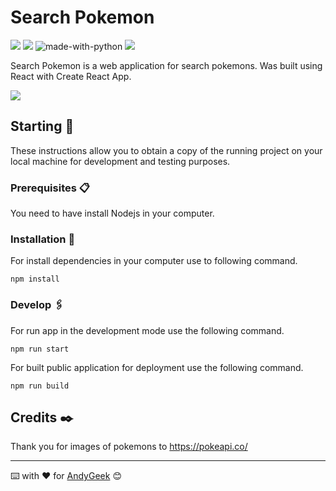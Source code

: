 # Search Pokemon

![](https://img.shields.io/badge/Made%20with-React-blue) ![](https://img.shields.io/badge/Made%20with-JavaScript-yellow) ![made-with-python](https://img.shields.io/badge/Made%20with-HTML-orange) ![](https://img.shields.io/badge/Made%20with-Bootstrap-purple)

Search Pokemon is a web application for search pokemons. Was built using React with Create React App.

![](https://imgur.com/B89weQk.png)


## Starting 🚀

These instructions allow you to obtain a copy of the running project on your local machine for development and testing purposes.

### Prerequisites 📋

You need to have install Nodejs in your computer.

### Installation 🔧

For install dependencies in your computer use to following command.

````
npm install
````

### Develop 🖇️

For run app in the development mode use the following command.

```` 
npm run start
````

For built public application for deployment use the following command.

````
npm run build
````

## Credits ✒️

Thank you for images of pokemons to https://pokeapi.co/

------

⌨️ with ❤️ for [AndyGeek](https://github.com/andygeek) 😊
